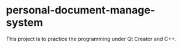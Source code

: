# personal-document-manage-system
This project is to practice the programming under Qt Creator and C++.
